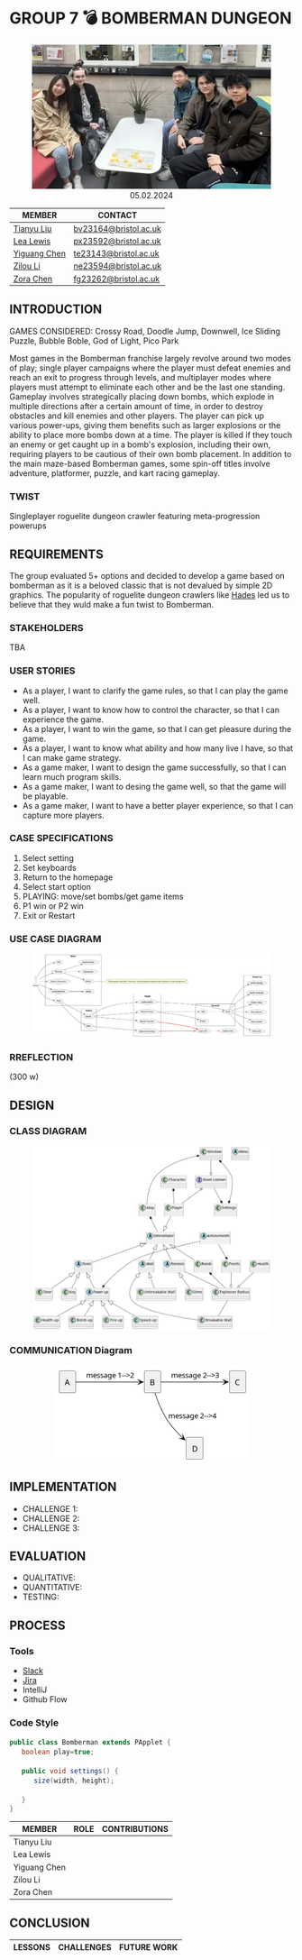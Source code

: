 # GROUP 7 💣  BOMBERMAN DUNGEON

<center>
<figure>
    <img src="Assets/Images/group_meeting.png"
            alt="Group members sitting behind a paper prototype of the game">
    <figcaption>05.02.2024</figcaption>
</figure>

| MEMBER | CONTACT |
| -----| ----- |
|[Tianyu Liu](https://github.com/bv23164) | [bv23164@bristol.ac.uk](mailto:bv23164@bristol.ac.uk)|
|[Lea Lewis](htps://github.com/le2310al) | [px23592@bristol.ac.uk](mailto:px23592@bristol.ac.uk)|
|[Yiguang Chen](htps://github.com/dcchenyg) | [te23143@bristol.ac.uk](mailto:te23143@bristol.ac.uk)|
|[Zilou Li](htps://github.com/ne23594g) | [ne23594@bristol.ac.uk](mailto:ne23594@bristol.ac.uk)|
|[Zora Chen](htps://github.com/fg23262) | [fg23262@bristol.ac.uk](mailto:fg23262@bristol.ac.uk)|
</center>

## INTRODUCTION

GAMES CONSIDERED: Crossy Road, Doodle Jump, Downwell, Ice Sliding Puzzle, Bubble Boble, God of Light, Pico Park

Most games in the Bomberman franchise largely revolve around two modes of play; single player campaigns where the player must defeat enemies and reach an exit to progress through levels, and multiplayer modes where players must attempt to eliminate each other and be the last one standing. Gameplay involves strategically placing down bombs, which explode in multiple directions after a certain amount of time, in order to destroy obstacles and kill enemies and other players. The player can pick up various power-ups, giving them benefits such as larger explosions or the ability to place more bombs down at a time. The player is killed if they touch an enemy or get caught up in a bomb's explosion, including their own, requiring players to be cautious of their own bomb placement. In addition to the main maze-based Bomberman games, some spin-off titles involve adventure, platformer, puzzle, and kart racing gameplay.

### TWIST

Singleplayer roguelite dungeon crawler featuring meta-progression powerups

## REQUIREMENTS

The group evaluated 5+ options and decided to develop a game based on bomberman as it is a beloved classic that is not devalued by simple 2D graphics. The popularity of roguelite dungeon crawlers like [Hades](https://store.steampowered.com/appp1145360/Hades/) led us to believe that they wuld make a fun twist to Bomberman.

### STAKEHOLDERS

TBA

### USER STORIES

- As a player, I want to clarify the game rules, so that I can play the game well.  
- As a player, I want to know how to control the character, so that I can experience the game.  
- As a player, I want to win the game, so that I can get pleasure during the game.  
- As a player, I want to know what ability and how many live I have, so that I can make game strategy.  
- As a game maker, I want to design the game successfully, so that I can learn much program skills.  
- As a game maker, I want to desing the game well, so that the game will be playable.  
- As a game maker, I want to have a better player experience, so that I can capture more players.  

### CASE SPECIFICATIONS

1. Select setting  
2. Set keyboards  
3. Return to the homepage  
4. Select start option  
5. PLAYING: move/set bombs/get game items  
6. P1 win or P2 win  
7. Exit or Restart  

### USE CASE DIAGRAM  

<center>
<figure>
    <img src="Assets/Diagrams/useCase.png"
            alt="Use Case Diagram">
</figure>
</center>

### RREFLECTION

(300 w)

## DESIGN

### CLASS DIAGRAM

<center>
<figure>
    <img src="Assets/Diagrams/class.png"
            alt="Class Diagram">
</figure>
</center>

### COMMUNICATION Diagram

<center>
<figure>
    <img src="Assets/Diagrams/communication.png"
            alt="Communication Diagram">
</figure>
</center>

## IMPLEMENTATION

- CHALLENGE 1:
- CHALLENGE 2:
- CHALLENGE 3:

## EVALUATION

- QUALITATIVE:
- QUANTITATIVE:
- TESTING:

## PROCESS

### Tools

- [Slack](https://bombermandungeon.slack.com/ssb/redirect)
- [Jira](https://bomberman-dungeon.atlassian.net/jira/software/projects/BOM/boards/1)
- IntelliJ
- Github Flow

### Code Style

```java
public class Bomberman extends PApplet {
   boolean play=true;

   public void settings() {
      size(width, height);

   }
}
```

<center>

| MEMBER | ROLE | CONTRIBUTIONS |
| -----| ----- | -----|
| Tianyu Liu | | |
| Lea Lewis | | |
| Yiguang Chen | | |
| Zilou Li | | |
| Zora Chen | | |

</center>

## CONCLUSION

<center>

| LESSONS | CHALLENGES | FUTURE WORK |
| -----| ----- | -----|

</center>
